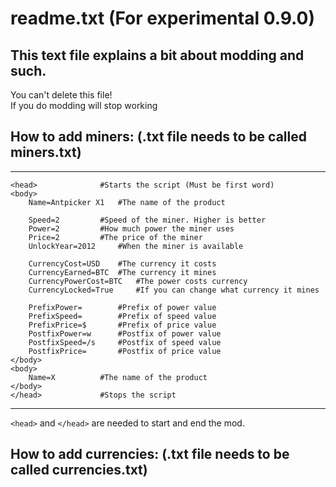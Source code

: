 # readme.txt (For experimental 0.9.0)  
  
## This text file explains a bit about modding and such. 
You can't delete this file!  
If you do modding will stop working  
  
  
## How to add miners: (.txt file needs to be called miners.txt)  
  
  
___
```
<head> 				#Starts the script (Must be first word)
<body>
	Name=Antpicker X1 	#The name of the product
	
	Speed=2 		#Speed of the miner. Higher is better	
	Power=2 		#How much power the miner uses
	Price=2 		#The price of the miner
	UnlockYear=2012 	#When the miner is available
	
	CurrencyCost=USD 	#The currency it costs
	CurrencyEarned=BTC 	#The currency it mines
	CurrencyPowerCost=BTC	#The power costs currency
	CurrencyLocked=True 	#If you can change what currency it mines

	PrefixPower= 		#Prefix of power value
	PrefixSpeed= 		#Prefix of speed value
	PrefixPrice=$ 		#Prefix of price value
	PostfixPower=w 		#Postfix of power value
	PostfixSpeed=/s 	#Postfix of speed value
	PostfixPrice= 		#Postfix of price value
</body>
<body>
	Name=X 			#The name of the product
</body>
</head> 			#Stops the script
```

___

 `<head>` and `</head>` are needed to start and end the mod.

  
## How to add currencies: (.txt file needs to be called currencies.txt)  
